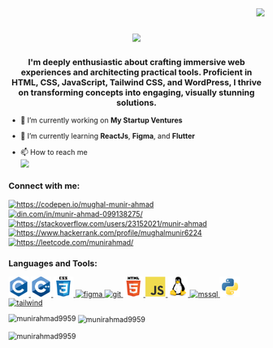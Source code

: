 <img align="right" src="https://visitor-badge.laobi.icu/badge?page_id=munirahmad9959.munirahmad9959" />

<h1 align="center">
        <img src="https://readme-typing-svg.herokuapp.com/?font=Righteous&size=35&center=true&vCenter=true&width=500&height=70&duration=4000&lines=Hi+There!+👋;+I'm+Munir+Ahmad!;" />
</h1>   

<h3 align="center">I'm deeply enthusiastic about crafting immersive web experiences and architecting practical tools. Proficient in HTML, CSS, JavaScript, Tailwind CSS, and WordPress, I thrive on transforming concepts into engaging, visually stunning solutions.</h3>

- 🔭 I’m currently working on **My Startup Ventures**

- 🌱 I’m currently learning **ReactJs**, **Figma**, and **Flutter**

- 📫 How to reach me <a href="mailto:mughalmunir6224@gmail.com">  
    <img src="https://img.shields.io/badge/Gmail-333333?style=for-the-badge&logo=gmail&logoColor=red" target="_blank" /> 
</a>

<h3 align="left">Connect with me:</h3>
<p align="left">
<a href="https://codepen.io/https://codepen.io/mughal-munir-ahmad" target="blank"><img align="center" src="https://raw.githubusercontent.com/rahuldkjain/github-profile-readme-generator/master/src/images/icons/Social/codepen.svg" alt="https://codepen.io/mughal-munir-ahmad" height="30" width="40" /></a>
<a href="https://linkedin.com/in/din.com/in/munir-ahmad-099138275/" target="blank"><img align="center" src="https://raw.githubusercontent.com/rahuldkjain/github-profile-readme-generator/master/src/images/icons/Social/linked-in-alt.svg" alt="din.com/in/munir-ahmad-099138275/" height="30" width="40" /></a>
<a href="https://stackoverflow.com/users/https://stackoverflow.com/users/23152021/munir-ahmad" target="blank"><img align="center" src="https://raw.githubusercontent.com/rahuldkjain/github-profile-readme-generator/master/src/images/icons/Social/stack-overflow.svg" alt="https://stackoverflow.com/users/23152021/munir-ahmad" height="30" width="40" /></a>
<a href="https://www.hackerrank.com/https://www.hackerrank.com/profile/mughalmunir6224" target="blank"><img align="center" src="https://raw.githubusercontent.com/rahuldkjain/github-profile-readme-generator/master/src/images/icons/Social/hackerrank.svg" alt="https://www.hackerrank.com/profile/mughalmunir6224" height="30" width="40" /></a>
<a href="https://www.leetcode.com/https://leetcode.com/munirahmad/" target="blank"><img align="center" src="https://raw.githubusercontent.com/rahuldkjain/github-profile-readme-generator/master/src/images/icons/Social/leet-code.svg" alt="https://leetcode.com/munirahmad/" height="30" width="40" /></a>
</p>

<h3 align="left">Languages and Tools:</h3>
<p align="left"> <a href="https://www.cprogramming.com/" target="_blank" rel="noreferrer"> <img src="https://raw.githubusercontent.com/devicons/devicon/master/icons/c/c-original.svg" alt="c" width="40" height="40"/> </a> <a href="https://www.w3schools.com/cpp/" target="_blank" rel="noreferrer"> <img src="https://raw.githubusercontent.com/devicons/devicon/master/icons/cplusplus/cplusplus-original.svg" alt="cplusplus" width="40" height="40"/> </a> <a href="https://www.w3schools.com/css/" target="_blank" rel="noreferrer"> <img src="https://raw.githubusercontent.com/devicons/devicon/master/icons/css3/css3-original-wordmark.svg" alt="css3" width="40" height="40"/> </a> <a href="https://www.figma.com/" target="_blank" rel="noreferrer"> <img src="https://www.vectorlogo.zone/logos/figma/figma-icon.svg" alt="figma" width="40" height="40"/> </a> <a href="https://git-scm.com/" target="_blank" rel="noreferrer"> <img src="https://www.vectorlogo.zone/logos/git-scm/git-scm-icon.svg" alt="git" width="40" height="40"/> </a> <a href="https://www.w3.org/html/" target="_blank" rel="noreferrer"> <img src="https://raw.githubusercontent.com/devicons/devicon/master/icons/html5/html5-original-wordmark.svg" alt="html5" width="40" height="40"/> </a> <a href="https://developer.mozilla.org/en-US/docs/Web/JavaScript" target="_blank" rel="noreferrer"> <img src="https://raw.githubusercontent.com/devicons/devicon/master/icons/javascript/javascript-original.svg" alt="javascript" width="40" height="40"/> </a> <a href="https://www.linux.org/" target="_blank" rel="noreferrer"> <img src="https://raw.githubusercontent.com/devicons/devicon/master/icons/linux/linux-original.svg" alt="linux" width="40" height="40"/> </a> <a href="https://www.microsoft.com/en-us/sql-server" target="_blank" rel="noreferrer"> <img src="https://www.svgrepo.com/show/303229/microsoft-sql-server-logo.svg" alt="mssql" width="40" height="40"/> </a> <a href="https://www.python.org" target="_blank" rel="noreferrer"> <img src="https://raw.githubusercontent.com/devicons/devicon/master/icons/python/python-original.svg" alt="python" width="40" height="40"/> </a> <a href="https://tailwindcss.com/" target="_blank" rel="noreferrer"> <img src="https://www.vectorlogo.zone/logos/tailwindcss/tailwindcss-icon.svg" alt="tailwind" width="40" height="40"/> </a> </p>

<p><img align="left" src="https://github-readme-stats.vercel.app/api/top-langs?username=munirahmad9959&show_icons=true&locale=en&layout=compact" alt="munirahmad9959" /></p>

<p>&nbsp;<img align="center" src="https://github-readme-stats.vercel.app/api?username=munirahmad9959&show_icons=true&locale=en" alt="munirahmad9959" /></p>

<p><img align="center" src="https://github-readme-streak-stats.herokuapp.com/?user=munirahmad9959&" alt="munirahmad9959" /></p>
